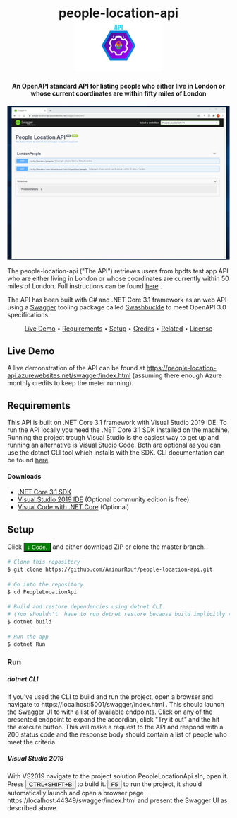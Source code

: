 <h1 align="center">
  <br>
  people-location-api <br>
    <a href="http://www.amitmerchant.com/electron-markdownify"><img src="https://raw.githubusercontent.com/AminurRouf/assets/master/images/api.png" alt="Markdownify" width="200"></a>
</h1>

<h4 align="center">An OpenAPI standard API for listing people who either live in London or whose current coordinates are within fifty miles of London </h4>

<p><img src="https://raw.githubusercontent.com/AminurRouf/assets/master/images/api.gif" alt="screenshot" /></p>


The people-location-api ("The API") retrieves users from  bpdts test app API who are either living in London or  whose coordinates are currently within 50 miles of London. Full instructions can be found  [here](http://bpdts-test-app.herokuapp.com/instructions) .

The API has been built with C# and .NET Core 3.1 framework as an  web API using a  [Swagger](https://swagger.io/) tooling package called [Swashbuckle](https://github.com/domaindrivendev/Swashbuckle.AspNetCore) to meet OpenAPI 3.0 specifications.

<p align="center">
  <a href="#live-demo">Live Demo</a> •
  <a href="#requirements">Requirements</a> •
  <a href="#Setup">Setup</a> •
  <a href="#credits">Credits</a> •
  <a href="#related">Related</a> •
  <a href="#license">License</a>
</p>

## Live Demo

A live demonstration of the API can be found at https://people-location-api.azurewebsites.net/swagger/index.html (assuming there enough Azure monthly credits to keep the meter running). 

## Requirements

This API is built on .NET Core 3.1 framework with Visual Studio 2019 IDE. To run the API locally you need the .NET Core 3.1 SDK installed on the machine. Running the project trough Visual Studio is the easiest way to get up and running an alternative is Visual Studio Code. Both are optional as you can use the dotnet CLI tool which installs with the SDK. CLI documentation can be found [here](https://docs.microsoft.com/en-us/dotnet/core/tools/).

#### Downloads
- [.NET Core 3.1 SDK](https://dotnet.microsoft.com/download/dotnet-core/3.1)
- [Visual Studio 2019 IDE](https://visualstudio.microsoft.com/vs/) (Optional community edition is free)
- [Visual Code with .NET Core](https://code.visualstudio.com/docs/languages/dotnet) (Optional)


## Setup

Click  <button style='background-color:green; color:white'>&darr; Code.</button> and either download ZIP or clone the master branch.
```bash
# Clone this repository
$ git clone https://github.com/AminurRouf/people-location-api.git

# Go into the repository
$ cd PeopleLocationApi

# Build and restore dependencies using dotnet CLI.
# (You shouldn't  have to run dotnet restore because build implicitly restores all)
$ dotnet build 

# Run the app
$ dotnet Run
```

### Run
##### dotnet CLI
If you've used the CLI to build and run the project, open a browser and navigate to https://localhost:5001/swagger/index.html . This should launch the Swagger UI to with a list of available endpoints. Click on any of the presented endpoint to expand the accordian, click "Try it out" and the hit the execute button. This will make a request to the API and respond with a 200 status code and the response body should contain a list of people who meet the criteria.

##### Visual Studio 2019
With VS2019 navigate to the project solution PeopleLocationApi.sln, open it. Press <button> CTRL+SHIFT+B</button> to build it. <button>F5</button> to run the project, it should automatically launch and open a browser page https://localhost:44349/swagger/index.html and present the Swagger UI as described above.





